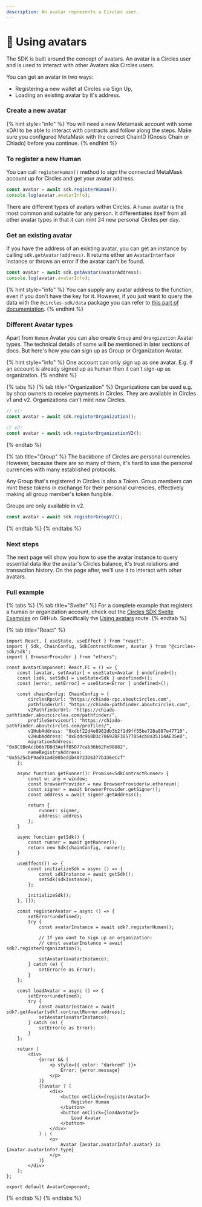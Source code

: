```yaml
---
description: An avatar represents a Circles user.
---
```


# 👾 Using avatars

The SDK is built around the concept of avatars. An avatar is a Circles user and is used to interact with other Avatars aka Circles users.

You can get an avatar in two ways:

* Registering a new wallet at Circles via Sign Up,&#x20;
* Loading an existing avatar by it's address.

### Create a new avatar

{% hint style="info" %}
You will need a new Metamask account with some xDAI to be able to interact with contracts and follow along the steps. Make sure you configured MetaMask with the correct ChainID (Gnosis Chain or Chiado) before you continue.
{% endhint %}

### To register a new Human

You can call `registerHuman()` method to sign the connected MetaMask account up for Circles and get your avatar address.

```typescript
const avatar = await sdk.registerHuman();
console.log(avatar.avatarInfo);
```

There are different types of avatars within Circles. A `human` avatar is the most common and suitable for any person. It differentiates itself from all other avatar types in that it can mint 24 new personal Circles per day.

### Get an existing avatar

If you have the address of an existing avatar, you can get an instance by calling `sdk.getAvatar(address)`. It returns either an `AvatarInterface` instance or throws an error if the avatar can't be found.

```typescript
const avatar = await sdk.getAvatar(avatarAddress);
console.log(avatar.avatarInfo);
```

{% hint style="info" %}
You can supply any avatar address to the function, even if you don't have the key for it. However, if you just want to query the data with the `@circles-sdk/data` package you can refer to [this part of documentation](https://docs.aboutcircles.com/developer-docs/getting-started-with-the-sdk/query-data).
{% endhint %}

### Different Avatar types

Apart from `Human` Avatar you can also create `Group` and `Orangization` Avatar types. The technical details of same will be mentioned in later sections of docs. But here's how you can sign up as Group or Organization Avatar.

{% hint style="info" %}
One account can only sign up as one avatar. E.g. if an account is already signed up as human then it can't sign-up as organization.
{% endhint %}

{% tabs %}
{% tab title="Organization" %}
Organizations can be used e.g. by shop owners to receive payments in Circles. They are available in Circles v1 and v2. Organizations can't mint new Circles.

```typescript
// v1:
const avatar = await sdk.registerOrganization();
```

```typescript
// v2:
const avatar = await sdk.registerOrganizationV2();
```
{% endtab %}

{% tab title="Group" %}
The backbone of Circles are personal currencies. However, because there are so many of them, it's hard to use the personal currencies with many established protocols.

Any Group that's registered in Circles is also a Token. Group members can mint these tokens in exchange for their personal currencies, effectively making all group member's token fungible.

Groups are only available in v2.

```typescript
const avatar = await sdk.registerGroupV2();
```
{% endtab %}
{% endtabs %}

### Next steps

The next page will show you how to use the avatar instance to query essential data like the avatar's Circles balance, it's trust relations and transaction history. On the page after, we'll use it to interact with other avatars.

### Full example

{% tabs %}
{% tab title="Svelte" %}
For a complete example that registers a human or organization account, check out the [Circles SDK Svelte Examples](https://github.com/aboutcircles/circles-sdk-svelte-examples) on GitHub. Specifically the [Using avatars](https://github.com/aboutcircles/circles-sdk-svelte-examples/blob/master/src/routes/using-avatars/%2Bpage.svelte) route.
{% endtab %}

{% tab title="React" %}
```tsx
import React, { useState, useEffect } from "react";
import { Sdk, ChainConfig, SdkContractRunner, Avatar } from "@circles-sdk/sdk";
import { BrowserProvider } from "ethers";

const AvatarComponent: React.FC = () => {
    const [avatar, setAvatar] = useState<Avatar | undefined>();
    const [sdk, setSdk] = useState<Sdk | undefined>();
    const [error, setError] = useState<Error | undefined>();

    const chainConfig: ChainConfig = {
        circlesRpcUrl: "https://chiado-rpc.aboutcircles.com",
        pathfinderUrl: "https://chiado-pathfinder.aboutcircles.com",
        v2PathfinderUrl: "https://chiado-pathfinder.aboutcircles.com/pathfinder/",
        profileServiceUrl: "https://chiado-pathfinder.aboutcircles.com/profiles/",
        v1HubAddress: "0xdbf22d4e8962db3b2f1d9ff55be728a887e47710",
        v2HubAddress: "0xEddc960D3c78692BF38577054cb0a35114AE35e0",
        migrationAddress: "0x8C9BeAccb6b7DBd3AeffB5D77cab36b62Fe98882",
        nameRegistryAddress: "0x5525cbF9ad01a4E805ed1b40723D6377b336eCcf"
    };

    async function getRunner(): Promise<SdkContractRunner> {
        const w: any = window;
        const browserProvider = new BrowserProvider(w.ethereum);
        const signer = await browserProvider.getSigner();
        const address = await signer.getAddress();

        return {
            runner: signer,
            address: address
        };
    }

    async function getSdk() {
        const runner = await getRunner();
        return new Sdk(chainConfig, runner);
    }

    useEffect(() => {
        const initializeSdk = async () => {
            const sdkInstance = await getSdk();
            setSdk(sdkInstance);
        };

        initializeSdk();
    }, []);

    const registerAvatar = async () => {
        setError(undefined);
        try {
            const avatarInstance = await sdk?.registerHuman();

            // If you want to sign up an organization:
            // const avatarInstance = await sdk?.registerOrganization();

            setAvatar(avatarInstance);
        } catch (e) {
            setError(e as Error);
        }
    };

    const loadAvatar = async () => {
        setError(undefined);
        try {
            const avatarInstance = await sdk?.getAvatar(sdk?.contractRunner.address);
            setAvatar(avatarInstance);
        } catch (e) {
            setError(e as Error);
        }
    };

    return (
        <div>
            {error && (
                <p style={{ color: "darkred" }}>
                    Error: {error.message}
                </p>
            )}
            {!avatar ? (
                <div>
                    <button onClick={registerAvatar}>
                        Register Human
                    </button>
                    <button onClick={loadAvatar}>
                        Load Avatar
                    </button>
                </div>
            ) : (
                <p>
                    Avatar {avatar.avatarInfo?.avatar} is {avatar.avatarInfo?.type}
                </p>
            )}
        </div>
    );
};

export default AvatarComponent;
```
{% endtab %}
{% endtabs %}
